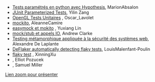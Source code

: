 * [Tests paramétrés en python avec Hypothesis](https://github.com/umontreal-diro/IFT3913/tree/main/presentations/Semaine5/MarionAbsalon), MarionAbsalon
* [JUnit Parameterized Tests](https://github.com/umontreal-diro/IFT3913/tree/main/presentations/Semaine5/Yilin%20Zang), Yilin Zang
* [OpenGL Tests Unitaires](https://github.com/umontreal-diro/IFT3913/tree/main/presentations/Semaine5/Oscar_Lavolet) , Oscar_Lavolet
* [mockito](https://github.com/umontreal-diro/IFT3913/tree/main/presentations/Semaine5/AleanneCamire), AleanneCamire
* [easymock et mokito](https://github.com/umontreal-diro/IFT3913/tree/main/presentations/Semaine5/Yuxiang%20Lin) , Yuxiang Lin
* [mock/stub et appels IO](https://github.com/umontreal-diro/IFT3913/tree/main/presentations/Semaine5/AndrewClarke), Andrew Clarke
* [Testing métamorphique appliquée à la sécurité des systèmes web](https://github.com/umontreal-diro/IFT3913/tree/main/presentations/Semaine5/Alexandre%20De%20Laplante), Alexandre De Laplante
* [DeFlaker automatically detecting flaky tests](https://github.com/umontreal-diro/IFT3913/tree/main/presentations/Semaine5/LouisMalenfant-Poulin), LouisMalenfant-Poulin
*  [flaky test](https://github.com/umontreal-diro/IFT3913/tree/main/presentations/Semaine5/XinningXu) , XinningXu
*  , Elliot Pozucek
*  , Samuel Miller


[Lien zoom pour présenter]() 
